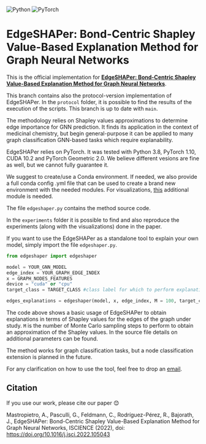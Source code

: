 ![Python](https://img.shields.io/badge/python-3670A0?style=for-the-badge&logo=python&logoColor=ffdd54) ![PyTorch](https://img.shields.io/badge/PyTorch-%23EE4C2C.svg?style=for-the-badge&logo=PyTorch&logoColor=white)

# EdgeSHAPer: Bond-Centric Shapley Value-Based Explanation Method for Graph Neural Networks

This is the official implementation for [**EdgeSHAPer: Bond-Centric Shapley Value-Based Explanation Method for Graph Neural Networks**](https://www.cell.com/iscience/fulltext/S2589-0042(22)01315-3).

This branch contains also the protocol-version implementation of EdgeSHAPer. In the ```protocol``` folder, it is possible to find the results of the execution of the scripts. This branch is up to date with ```main```.

The methodology relies on Shapley values approximations to determine edge importance for GNN prediction. It finds its application in the context of medicinal chemistry, but begin general-purpose it can be applied to many graph classification GNN-based tasks which require explanability.

EdgeSHAPer relies on PyTorch. It was tested with Python 3.8, PyTorch 1.10, CUDA 10.2 and PyTorch Geometric 2.0. We believe different vesions are fine as well, but we cannot fully guarantee it.

We suggest to create/use a Conda environment. If needed, we also provide a full conda config .yml file that can be used to create a brand new environment with the needed modules. For visualizations, [this](https://github.com/c-feldmann/rdkit_heatmaps) additional module is needed.

The file ```edgeshaper.py``` contains the method source code.

In the ```experiments``` folder it is possible to find and also reproduce the experiments (along with the visualizations) done in the paper.

If you want to use the EdgeSHAPer as a standalone tool to explain your own model, simply import the file ```edgeshaper.py```.

```python
from edgeshaper import edgeshaper

model = YOUR_GNN_MODEL
edge_index = YOUR_GRAPH_EDGE_INDEX
x = GRAPH_NODES_FEATURES
device = "cuda" or "cpu"
target_class = TARGET_CLASS #class label for which to perform explanations

edges_explanations = edgeshaper(model, x, edge_index, M = 100, target_class = TARGET_CLASS, device = "cuda")
```

The code above shows a basic usage of EdgeSHAPer to obtain explanations in terms of Shapley values for the edges of the graph under study. ```M``` is the number of Monte Carlo sampling steps to perform to obtain an approximation of the Shapley values. In the source file details on additional parameters can be found. 

The method works for graph classification tasks, but a node classification extension is planned in the future.

For any clarification on how to use the tool, feel free to drop an [email](mailto:mastropietro@diag.uniroma1.it).

## Citation

If you use our work, please cite our paper 😊

Mastropietro, A., Pasculli, G., Feldmann, C., Rodríguez-Pérez, R., Bajorath,
J., EdgeSHAPer: Bond-Centric Shapley Value-Based Explanation Method for Graph Neural Networks,
ISCIENCE (2022), doi: https://doi.org/10.1016/j.isci.2022.105043
